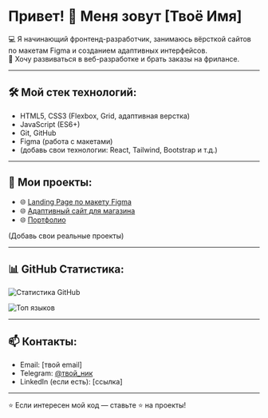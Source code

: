 # Привет! 👋 Меня зовут [Твоё Имя]

💻 Я начинающий фронтенд-разработчик, занимаюсь вёрсткой сайтов по макетам Figma и созданием адаптивных интерфейсов.  
🚀 Хочу развиваться в веб-разработке и брать заказы на фрилансе.

---

## 🛠️ Мой стек технологий:
- HTML5, CSS3 (Flexbox, Grid, адаптивная верстка)
- JavaScript (ES6+)
- Git, GitHub
- Figma (работа с макетами)
- (добавь свои технологии: React, Tailwind, Bootstrap и т.д.)

---

## 📂 Мои проекты:
- 🌐 [Landing Page по макету Figma](https://username.github.io/landing-figma-1/)  
- 🌐 [Адаптивный сайт для магазина](https://username.github.io/shop-template/)  
- 🌐 [Портфолио](https://username.github.io/portfolio/)  

(Добавь свои реальные проекты)

---

## 📊 GitHub Статистика:
![Статистика GitHub](https://github-readme-stats.vercel.app/api?username=USERNAME&show_icons=true&theme=radical)  

![Топ языков](https://github-readme-stats.vercel.app/api/top-langs/?username=USERNAME&layout=compact&theme=radical)

---

## 📫 Контакты:
- Email: [твой email]  
- Telegram: [@твой_ник](https://t.me/твой_ник)  
- LinkedIn (если есть): [ссылка]  

---

⭐️ Если интересен мой код — ставьте ⭐️ на проекты!

<!--
**NurbekMeneshov/NurbekMeneshov** is a ✨ _special_ ✨ repository because its `README.md` (this file) appears on your GitHub profile.

Here are some ideas to get you started:

- 🔭 I’m currently working on ...
- 🌱 I’m currently learning ...
- 👯 I’m looking to collaborate on ...
- 🤔 I’m looking for help with ...
- 💬 Ask me about ...
- 📫 How to reach me: ...
- 😄 Pronouns: ...
- ⚡ Fun fact: ...
-->
